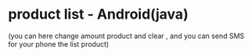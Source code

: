 # product list - Android(java)
(you can here change amount product and clear , and you can send SMS for your phone the list product)
